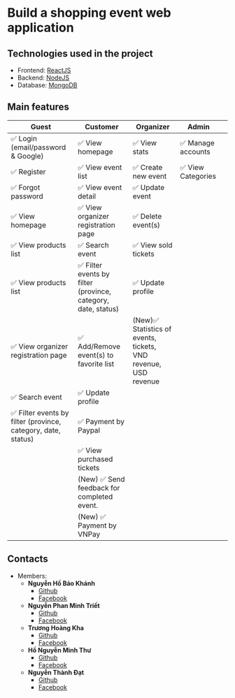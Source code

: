 # Build a shopping event web application
## Technologies used in the project
 - Frontend: [ReactJS](https://reactjs.org)
 - Backend: [NodeJS](https://nodejs.org/en)
 - Database: [MongoDB](https://www.mongodb.com) 
## Main features
| Guest                                                        | Customer                                                     | Organizer                                                       | Admin             |   |
|--------------------------------------------------------------|--------------------------------------------------------------|-----------------------------------------------------------------|-------------------|---|
| ✅ Login  (email/password & Google)                           | ✅ View homepage                                              | ✅ View stats                                                    | ✅ Manage accounts |   |
| ✅ Register                                                   | ✅ View event list                                            | ✅ Create new event                                              | ✅ View Categories |   |
| ✅ Forgot password                                            | ✅ View event detail                                          | ✅ Update event                                                  |                   |   |
| ✅ View homepage                                              | ✅ View organizer registration page                           | ✅ Delete event(s)                                               |                   |   |
| ✅ View products list                                            | ✅ Search event                                               | ✅ View sold tickets                                             |                   |   |
| ✅ View products list                                          | ✅ Filter events by filter (province, category, date, status) | ✅ Update profile                                                |                   |   |
| ✅ View organizer registration page                           | ✅ Add/Remove event(s) to favorite list                       | (New)✅ Statistics of events, tickets, VND revenue,  USD revenue |                   |   |
| ✅ Search event                                               | ✅ Update profile                                             |                                                                 |                   |   |
| ✅ Filter events by filter (province, category, date, status) | ✅ Payment by Paypal                                          |                                                                 |                   |   |
|                                                              | ✅ View purchased tickets                                     |                                                                 |                   |   |
|                                                              | (New) ✅ Send feedback for completed event.                   |                                                                 |                   |   |
|                                                              | (New) ✅ Payment by VNPay                                     |                                                                 |                   |   |
## Contacts
 - Members:
   - **Nguyễn Hồ Bảo Khánh**
     - [Github](https://github.com/Aplus59)
     - [Facebook](https://www.facebook.com/B59999)
   - **Nguyễn Phan Minh Triết**
     - [Github](https://www.facebook.com/npmtriet)
     - [Facebook](https://github.com/TrietMinh23)
   - **Trương Hoàng Kha**
     - [Github](https://github.com/KyoAni100011)
     - [Facebook](https://www.facebook.com/zip.kha.94)
   - **Hồ Nguyễn Minh Thư**
     - [Github](https://github.com/mthng05)
     - [Facebook](https://www.facebook.com/minhthuhng05)
   - **Nguyễn Thành Đạt**
     - [Github](https://github.com/ntdat)
     - [Facebook](https://www.facebook.com/profile.php?id=100004728889135)

